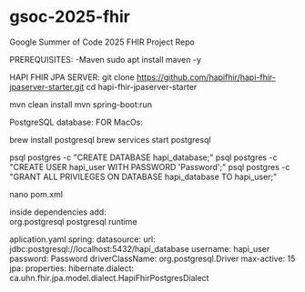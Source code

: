 # gsoc-2025-fhir
Google Summer of Code 2025 FHIR Project Repo

PREREQUISITES: 
-Maven 
sudo apt install maven -y


HAPI FHIR JPA SERVER: 
git clone https://github.com/hapifhir/hapi-fhir-jpaserver-starter.git
cd hapi-fhir-jpaserver-starter


mvn clean install 
mvn spring-boot:run


PostgreSQL database: 
FOR MacOs: 

brew install postgresql
brew services start postgresql

psql postgres -c "CREATE DATABASE hapi_database;"
psql postgres -c "CREATE USER hapi_user WITH PASSWORD 'Password';"
psql postgres -c "GRANT ALL PRIVILEGES ON DATABASE hapi_database TO hapi_user;"

nano pom.xml

inside dependencies add:  
<dependency>
  <groupId>org.postgresql</groupId>
  <artifactId>postgresql</artifactId>
  <scope>runtime</scope>
</dependency>



aplication.yaml 
  spring:
    datasource:
        url: jdbc:postgresql://localhost:5432/hapi_database
        username: hapi_user
        password: Password
        driverClassName: org.postgresql.Driver
        max-active: 15
    jpa:
        properties:
          hibernate.dialect: ca.uhn.fhir.jpa.model.dialect.HapiFhirPostgresDialect
  




           
